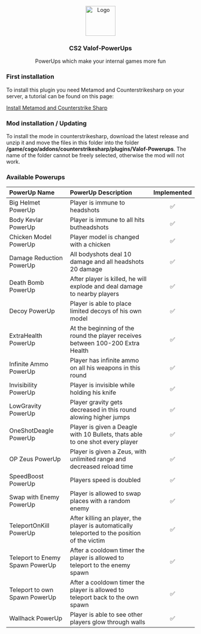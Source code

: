 <br />
<div align="center">
  <a href="https://github.com/othneildrew/Best-README-Template">
    <img src="images/logo.png" alt="Logo" width="80" height="80">
  </a>

  <h3 align="center">CS2 Valof-PowerUps</h3>

  <p align="center">
    PowerUps which make your internal games more fun
  </p>
</div>

<div>
  <h3>First installation</h3>

  <p>
    To install this plugin you need Metamod and Counterstrikesharp on your server, a tutorial can be found on this page:
  </p>
  <a href="https://www.ghostcap.com/how-to-install-cs2-plugins">Install Metamod and Counterstrike Sharp</a>
</div>

<div>
  <h3>Mod installation / Updating</h3>

  <p>
    To install the mode in counterstrikesharp, download the latest release and unzip it and move the files in this folder into the folder <b>/game/csgo/addons/counterstrikesharp/plugins/Valof-Powerups</B>. The name of the folder cannot be freely selected, otherwise the mod will not work.
  </p>
</div>

<div>
  <h3>Available Powerups</h3>

| PowerUp Name | PowerUp Description | Implemented |
| :---         |     :---      |          :---: |
| Big Helmet PowerUp   | Player is immune to headshots     | ✅    |
| Body Kevlar PowerUp     | Player is immune to all hits butheadshots       | ✅       |
| Chicken Model PowerUp     | Player model is changed with a chicken       | ✅       |
| Damage Reduction PowerUp     | All bodyshots deal 10 damage and all headshots 20 damage       | ✅       |
| Death Bomb PowerUp     | After player is killed, he will explode and deal damage to nearby players       | ✅       |
| Decoy PowerUp     | Player is able to place limited decoys of his own model       | ✅       |
| ExtraHealth PowerUp     | At the beginning of the round the player receives between 100-200 Extra Health       | ✅       |
| Infinite Ammo PowerUp    | Player has infinite ammo on all his weapons in this round       | ✅       |
| Invisibility PowerUp     | Player is invisible while holding his knife       | ✅       |
| LowGravity PowerUp     | Player gravity gets decreased in this round alowing higher jumps       | ✅       |
| OneShotDeagle PowerUp     | Player is given a Deagle with 10 Bullets, thats able to one shot every player       | ✅       |
| OP Zeus PowerUp     | Player is given a Zeus, with unlimited range and decreased reload time      | ✅       |
| SpeedBoost PowerUp     | Players speed is doubled       | ✅       |
| Swap with Enemy PowerUp     | Player is allowed to swap places with a random enemy       | ✅       |
| TeleportOnKill PowerUp      | After killing an player, the player is automatically teleported to the position of the victim       | ✅       |
| Teleport to Enemy Spawn PowerUp     | After a cooldown timer the player is allowed to teleport to the enemy spawn      | ✅       |
| Teleport to own Spawn PowerUp     | After a cooldown timer the player is allowed to teleport back to the own spawn      | ✅       |
| Wallhack PowerUp     | Player is able to see other players glow through walls      | ✅       |

</div>



